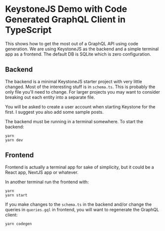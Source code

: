 # KeystoneJS Demo with Code Generated GraphQL Client in TypeScript

This shows how to get the most out of a GraphQL API using code generation. We are using KeystoneJS as the backend and a simple terminal app as a frontend. The default DB is SQLite which is zero configuration.

## Backend

The backend is a minimal KeystoneJS starter project with very little changed. Most of the interesting stuff is in `schema.ts`. This is probably the only file you'll need to change. For larger projects you may want to consider breaking out each entity into a separate file.

You will be asked to create a user account when starting Keystone for the first. I suggest you also add some sample posts.

The backend must be running in a terminal somewhere. To start the backend:

    yarn
    yarn dev

## Frontend

Frontend is actually a terminal app for sake of simplicity, but it could be a React app, NextJS app or whatever.

In another terminal run the frontend with:

    yarn
    yarn start

If you make changes to the `schema.ts` in the backend and/or change the queries in `queries.gql` in frontend, you will want to regenerate the GraphQL client:

    yarn codegen

